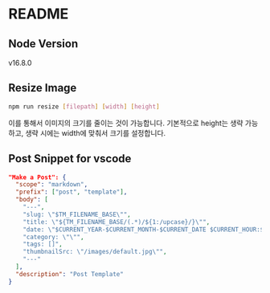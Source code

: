 # README

## Node Version

v16.8.0

## Resize Image

```bash
npm run resize [filepath] [width] [height]
```

이를 통해서 이미지의 크기를 줄이는 것이 가능합니다. 기본적으로 height는 생략 가능하고, 생략 시에는 width에 맞춰서 크기를 설정합니다.

## Post Snippet for vscode

```json
"Make a Post": {
  "scope": "markdown",
  "prefix": ["post", "template"],
  "body": [
    "---",
    "slug: \"$TM_FILENAME_BASE\"",
    "title: \"${TM_FILENAME_BASE/(.*)/${1:/upcase}/}\"",
    "date: \"$CURRENT_YEAR-$CURRENT_MONTH-$CURRENT_DATE $CURRENT_HOUR:$CURRENT_MINUTE\"",
    "category: \"\"",
    "tags: []",
    "thumbnailSrc: \"/images/default.jpg\"",
    "---"
  ],
  "description": "Post Template"
}
```
